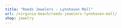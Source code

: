 ```yaml
---
title: "Reeds Jewelers - Lynnhaven Mall"
url: /virginia-beach/reeds-jewelers-lynnhaven-mall/
shop: jewelry
---
```

